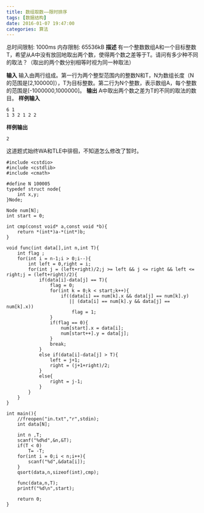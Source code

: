 ```yaml
---
title: 数组取数——限时排序
tags: [数据结构]
date: 2016-01-07 19:47:00
categories: 算法
---
```


总时间限制: 1000ms 内存限制: 65536kB
__描述__
有一个整数数组A和一个目标整数T，希望从A中没有放回地取出两个数，使得两个数之差等于T。请问有多少种不同的取法？（取出的两个数分别相等时视为同一种取法）

__输入__
输入由两行组成。第一行为两个整型范围内的整数N和T，N为数组长度（N的范围是[2,100000]），T为目标整数。第二行为N个整数，表示数组A，每个整数的范围是[-1000000,1000000]。
__输出__
A中取出两个数之差为T的不同的取法的数目。
__样例输入__
```
6 1
1 3 2 1 2 2
```
__样例输出__
```
2
```

这道题式始终WA和TLE中徘徊，不知道怎么修改了暂时。
```
#include <cstdio>
#include <cstdlib>
#include <cmath>

#define N 100005
typedef struct node{
    int x,y;
}Node;

Node num[N];
int start = 0;

int cmp(const void* a,const void *b){
    return *(int*)a-*(int*)b;
}

void func(int data[],int n,int T){
    int flag ;
    for(int i = n-1;i > 0;i--){
        int left = 0,right = i;
        for(int j = (left+right)/2;j >= left && j <= right && left <= right;j = (left+right)/2){
            if(data[i]-data[j] == T){
                flag = 0;
                for(int k = 0;k < start;k++){
                    if((data[i] == num[k].x && data[j] == num[k].y)
                       || (data[i] == num[k].y && data[j] == num[k].x))
                        flag = 1;
                }
                if(flag == 0){
                    num[start].x = data[i];
                    num[start++].y = data[j];
                }
                break;
            }
            else if(data[i]-data[j] > T){
                left = j+1;
                right = (j+1+right)/2;
            }
            else{
                right = j-1;
            }
        }
    }
}

int main(){
    //freopen("in.txt","r",stdin);
    int data[N];

    int n ,T;
    scanf("%d%d",&n,&T);
    if(T < 0)
        T= -T;
    for(int i = 0;i < n;i++){
        scanf("%d",&data[i]);
    }
    qsort(data,n,sizeof(int),cmp);

    func(data,n,T);
    printf("%d\n",start);

    return 0;
}
```